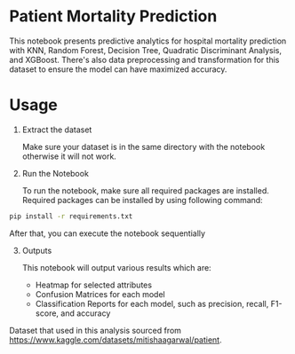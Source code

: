 # Patient Mortality Prediction
This notebook presents predictive analytics for hospital mortality prediction with KNN, Random Forest, Decision Tree, Quadratic Discriminant Analysis, and XGBoost. There's also data preprocessing and transformation for this dataset to ensure the model can have maximized accuracy.

# Usage
1. Extract the dataset

   
   Make sure your dataset is in the same directory with the notebook otherwise it will not work.

2. Run the Notebook

   
   To run the notebook, make sure all required packages are installed. Required packages can be installed by using following command:
```sh
pip install -r requirements.txt
```
After that, you can execute the notebook sequentially

3. Outputs


   This notebook will output various results which are:
   - Heatmap for selected attributes
   - Confusion Matrices for each model
   - Classification Reports for each model, such as precision, recall, F1-score, and accuracy

Dataset that used in this analysis sourced from https://www.kaggle.com/datasets/mitishaagarwal/patient.
